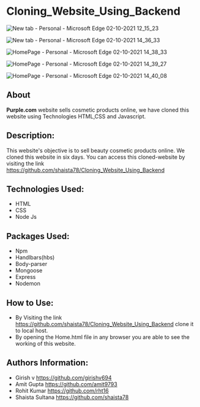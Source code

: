 # Cloning_Website_Using_Backend
![New tab - Personal - Microsoft​ Edge 02-10-2021 12_15_23](https://user-images.githubusercontent.com/87421802/135706765-3bd3b680-fb72-497e-a4b2-8619bd026e3d.png)

![New tab - Personal - Microsoft​ Edge 02-10-2021 14_36_33](https://user-images.githubusercontent.com/87421802/135710220-8814cd86-aff7-42eb-8fcc-f3a525b6865d.png)

![HomePage - Personal - Microsoft​ Edge 02-10-2021 14_38_33](https://user-images.githubusercontent.com/87421802/135710257-182b990d-e66b-461c-b4c5-409cf6ae8f6c.png)

![HomePage - Personal - Microsoft​ Edge 02-10-2021 14_39_27](https://user-images.githubusercontent.com/87421802/135710269-29b3ec3f-5ff4-4aab-8f30-54a5b6ee792d.png)

![HomePage - Personal - Microsoft​ Edge 02-10-2021 14_40_08](https://user-images.githubusercontent.com/87421802/135710286-e002a0b6-1704-49d2-abe5-74cf7d163824.png)


## About
**Purple.com** website sells cosmetic products online, we have cloned this website using Technologies HTML,CSS and Javascript.

## Description:
This website's objective is to sell beauty cosmetic products online. We cloned this website in six days. You can access this cloned-website by visiting the link https://github.com/shaista78/Cloning_Website_Using_Backend


## Technologies Used:
- HTML
- CSS
- Node Js

## Packages Used:
- Npm
- Handlbars(hbs)
- Body-parser
- Mongoose
- Express
- Nodemon 



## How to Use:
- By Visiting the link https://github.com/shaista78/Cloning_Website_Using_Backend clone it to local host.
- By opening the Home.html file in any browser you are able to see the working of this website.


## Authors Information:
- Girish v https://github.com/girishv694
- Amit Gupta  https://github.com/amit9793
- Rohit Kumar  https://github.com/rht16
- Shaista Sultana  https://github.com/shaista78



 

